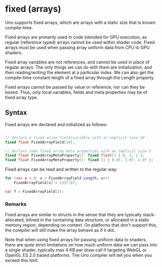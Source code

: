# fixed (arrays)

Uno supports fixed arrays, which are arrays with a static size that is known compile-time.

Fixed arrays are primarily used in code intended for GPU execution, as regular (reference typed) arrays cannot be used within shader code. Fixed arrays must be used when passing array uniform data from CPU to GPU shaders.

Fixed array variables are not references, and cannot be used in place of regular arrays. The only things we can do with them are initialization, and then reading/writing the element at a particular index. We can also get the compile-time constant length of a fixed array through the Length property.

Fixed arrays cannot be passed by value or reference, nor can they be boxed. Thus, only local variables, fields and meta properties may be of fixed array type.

## Syntax

Fixed arrays are declared and initialized as follows:

```csharp

// Declare a fixed array field/variable with an explicit size 10
fixed float FixedArrayField[10];

// Declare some fixed array meta properties with an implicit size 3
fixed float FixedArrayMetaProperty[]: fixed float[] { 0, 1, 2 };
fixed float FixedArrayMetaProperty[]: fixed [] { 0.0f, 1.0f, 2.0f };
```

Fixed arrays can be read and written to the regular way:

```csharp
for (var x = 0; x < FixedArrayField.Length; x++)
    FixedArrayField[x] = 1337.0f;

var f = FixedArrayField[3];

```

### Remarks

Fixed arrays are similar to structs in the sense that they are typically stack-allocated, inlined in the containing data structure, or allocated in a static memory region, depending on context. On platforms that don't support this, the compiler will still make the array behave as if it did.

Note that when using fixed arrays for passing uniform data to shaders, there are quite strict limitations on how much uniform data we can pass into a single shader, typically max 4 KB per draw call if targeting WebGL or OpenGL ES 2.0 based platforms. The Uno compiler will tell you when you exceed this limit.